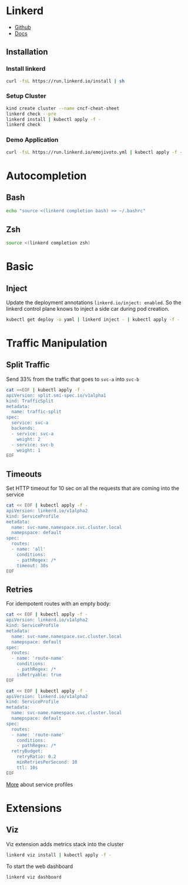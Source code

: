 # Linkerd

* [Github](https://github.com/linkerd/linkerd2)
* [Docs](https://linkerd.io/2.11/overview/)

## Installation

### Install linkerd
```bash
curl -fsL https://run.linkerd.io/install | sh
```

### Setup Cluster
```bash
kind create cluster --name cncf-cheat-sheet
linkerd check --pre
linkerd install | kubectl apply -f -
linkerd check
```

### Demo Application
```bash
curl -fsL https://run.linkerd.io/emojivoto.yml | kubectl apply -f -
```

# Autocompletion

## Bash
```bash
echo "source <(linkerd completion bash) >> ~/.bashrc"
```

## Zsh
```bash
source <(linkerd completion zsh)
```

# Basic

## Inject

Update the deployment annotations `linkerd.io/inject: enabled`. So the linkerd control plane knows to inject a side car during pod creation.
```bash
kubectl get deploy -o yaml | linkerd inject - | kubectl apply -f -
```

# Traffic Manipulation

## Split Traffic
Send 33% from the traffic that goes to `svc-a` into `svc-b`
```bash
cat <<EOF | kubectl apply -f -
apiVersion: split.smi-spec.io/v1alpha1
kind: TrafficSplit
metadata:
  name: traffic-split
spec:
  service: svc-a
  backends:
  - service: svc-a
    weight: 2
  - service: svc-b
    weight: 1
EOF
```

## Timeouts
Set HTTP timeout for 10 sec on all the requests that are coming into the service
```bash
cat << EOF | kubectl apply -f -
apiVersion: linkerd.io/v1alpha2
kind: ServiceProfile
metadata:
  name: svc-name.namespace.svc.cluster.local
  namepspace: default
spec:
  routes:
  - name: 'all'
    conditions:
    - pathRegex: /*
    timeout: 30s
EOF
```


## Retries
For idempotent routes with an empty body:
```bash
cat << EOF | kubectl apply -f -
apiVersion: linkerd.io/v1alpha2
kind: ServiceProfile
metadata:
  name: svc-name.namespace.svc.cluster.local
  namepspace: default
spec:
  routes:
  - name: 'route-name'
    conditions:
    - pathRegex: /*
    isRetryable: true
EOF
```

```bash
cat << EOF | kubectl apply -f -
apiVersion: linkerd.io/v1alpha2
kind: ServiceProfile
metadata:
  name: svc-name.namespace.svc.cluster.local
  namepspace: default
spec:
  routes:
  - name: 'route-name'
    conditions:
    - pathRegex: /*
  retryBudget:
    retryRatio: 0.2
    minRetriesPerSecond: 10
    ttl: 10s
EOF
```

[More](https://linkerd.io/2.11/reference/service-profiles/) about service profiles


# Extensions

## Viz
Viz extension adds metrics stack into the cluster 
```bash
linkerd viz install | kubectl apply -f -
```

To start the web dashboard
```basd
linkerd viz dashboard
```




